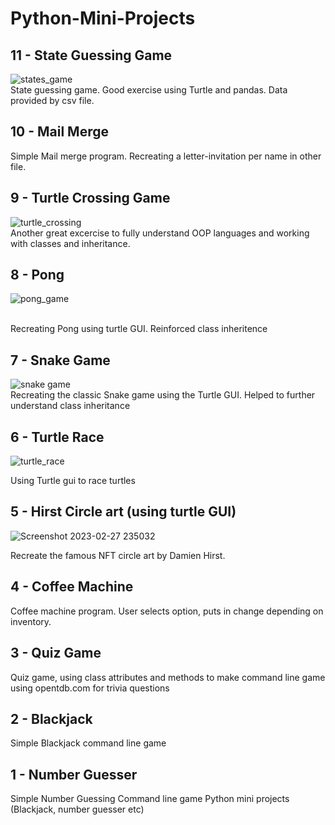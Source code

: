 # Python-Mini-Projects

## 11 - State Guessing Game
![states_game](https://user-images.githubusercontent.com/89666837/222576770-fa8c5724-9437-4b24-9348-015140852ed5.gif)
<br> State guessing game. Good exercise using Turtle and pandas. Data provided by csv file. 

## 10 - Mail Merge 
Simple Mail merge program. Recreating a letter-invitation per name in other file. 

## 9 - Turtle Crossing Game
![turtle_crossing](https://user-images.githubusercontent.com/89666837/222214725-575415d0-836d-4697-9a34-75b6385d3553.gif)
<br>Another great excercise to fully understand OOP languages and working with classes and inheritance.

## 8 - Pong
![pong_game](https://user-images.githubusercontent.com/89666837/222055924-8732d168-3cf6-4c01-805c-2d24bd6dec4b.gif)

<br> Recreating Pong using turtle GUI. Reinforced class inheritence

## 7 - Snake Game
![snake game](https://user-images.githubusercontent.com/89666837/222018552-5ba76fce-0d8f-42bc-9f05-89773990d74d.gif)
<br> Recreating the classic Snake game using the Turtle GUI.
Helped to further understand class inheritance
## 6 - Turtle Race

![turtle_race](https://user-images.githubusercontent.com/89666837/221979339-06c400a9-50d8-432d-9914-2127f8c1c6bb.gif)

Using Turtle gui to race turtles
## 5 - Hirst Circle art (using turtle GUI)

![Screenshot 2023-02-27 235032](https://user-images.githubusercontent.com/89666837/221757287-0e09d2cd-b14b-4d42-ad5a-66cdd43faa0e.png)

Recreate the famous NFT circle art by Damien Hirst. 
## 4 - Coffee Machine
Coffee machine program. User selects option, puts in change depending on inventory.
## 3 - Quiz Game
Quiz game, using class attributes and methods to make command line game using opentdb.com for trivia questions
## 2 - Blackjack 
Simple Blackjack command line game
## 1 - Number Guesser
Simple Number Guessing Command line game
Python mini projects (Blackjack, number guesser etc)
